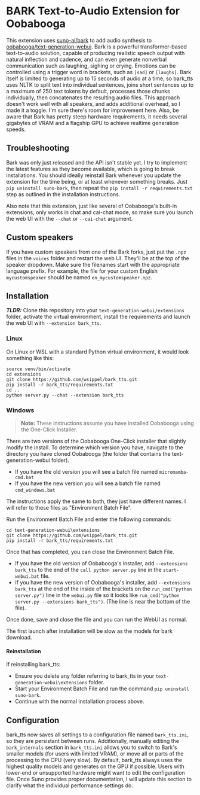 # BARK Text-to-Audio Extension for Oobabooga

This extension uses [suno-ai/bark](https://github.com/suno-ai/bark/) to add audio synthesis to [oobabooga/text-generation-webui](https://github.com/oobabooga/text-generation-webui). Bark is a powerful transformer-based text-to-audio solution, capable of producing realistic speech output with natural inflection and cadence, and can even generate nonverbal communication such as laughing, sighing or crying. Emotions can be controlled using a trigger word in brackets, such as `[sad]` or `[laughs]`. Bark itself is limited to generating up to 15 seconds of audio at a time, so bark_tts uses NLTK to split text into individual sentences, joins short sentences up to a maximum of 250 text tokens by default, processes those chunks individually, then concatenates the resulting audio files. This approach doesn't work well with all speakers, and adds additional overhead, so I made it a toggle. I'm sure there's room for improvement here. Also, be aware that Bark has pretty steep hardware requirements, it needs several gigabytes of VRAM and a flagship GPU to achieve realtime generation speeds.

## Troubleshooting
Bark was only just released and the API isn't stable yet. I try to implement the latest features as they become available, which is going to break installations. You should ideally reinstall Bark whenever you update the extension for the time being, or at least whenever something breaks. Just `pip uninstall suno-bark`, then repeat the `pip install -r requirements.txt` step as outlined in the installation instructions. 

Also note that this extension, just like several of Oobabooga's built-in extensions, only works in chat and cai-chat mode, so make sure you launch the web UI with the `--chat` or `--cai-chat` argument.

## Custom speakers
If you have custom speakers from one of the Bark forks, just put the `.npz` files in the `voices` folder and restart the web UI. They'll be at the top of the speaker dropdown. Make sure the filenames start with the appropriate language prefix. For example, the file for your custom English `mycustomspeaker` should be named `en_mycustomspeaker.npz`.

## Installation
***TLDR:*** Clone this repository into your `text-generation-webui/extensions` folder, activate the virtual environment, install the requirements and launch the web UI with `--extension bark_tts`. 

### Linux
On Linux or WSL with a standard Python virtual environment, it would look something like this:
```
source venv/bin/activate
cd extensions
git clone https://github.com/wsippel/bark_tts.git
pip install -r bark_tts/requirements.txt
cd ..
python server.py --chat --extension bark_tts
```

### Windows
>**Note:** These instructions assume you have installed Oobabooga using the One-Click Installer.

There are two versions of the Oobabooga One-Click installer that slightly modify the install. To determine which version you have, navigate to the directory you have cloned Oobabooga (the folder that contains the text-generation-webui folder). 
 - If you have the old version you will see a batch file named `micromamba-cmd.bat`
 - If you have the new version you will see a batch file named `cmd_windows.bat`

The instructions apply the same to both, they just have different names. I will refer to these files as "Environment Batch File".

Run the Environment Batch File and enter the following commands:
```
cd text-generation-webui\extensions
git clone https://github.com/wsippel/bark_tts.git
pip install -r bark_tts/requirements.txt
```
Once that has completed, you can close the Environment Batch File.

- If you have the old version of Oobabooga's installer, add `--extensions bark_tts` to the end of the `call python server.py` line in the `start-webui.bat` file.
- If you have the new version of Oobabooga's installer, add `--extensions bark_tts` at the end of the inside of the brackets on the `run_cmd("python server.py")` line in the `webui.py` file so it looks like `run_cmd("python server.py --extensions bark_tts")`. (The line is near the bottom of the file).

Once done, save and close the file and you can run the WebUI as normal.

The first launch after installation will be slow as the models for bark download.

#### Reinstallation
If reinstalling bark_tts:
- Ensure you delete any folder referring to bark_tts in your `text-generation-webui\extensions` folder.
- Start your Environment Batch File and run the command `pip uninstall suno-bark`.
- Continue with the normal installation process above.


## Configuration
bark_tts now saves all settings to a configuration file named `bark_tts.ini`, so they are persistant between runs. Additionally, manually editing the `bark_internals` section in `bark_tts.ini` allows you to switch to Bark's smaller models (for users with limited VRAM), or move all or parts of the processing to the CPU (very slow). By default, bark_tts always uses the highest quality models and generates on the GPU if possible. Users with lower-end or unsupported hardware might want to edit the configuration file. Once Suno provides proper documentation, I will update this section to clarify what the individual performance settings do.
